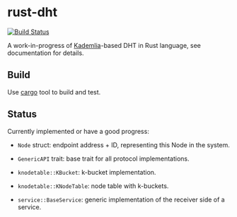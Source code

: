 rust-dht
========

[![Build
Status](https://travis-ci.org/dtantsur/rust-dht.svg?branch=master)](https://travis-ci.org/dtantsur/rust-dht)

A work-in-progress of
[Kademlia](http://pdos.csail.mit.edu/~petar/papers/maymounkov-kademlia-lncs.pdf)-based
DHT in Rust language, see documentation for details.

Build
-----

Use [cargo](http://crates.io) tool to build and test.

Status
------

Currently implemented or have a good progress:

* `Node` struct: endpoint address + ID, representing this Node in the system.

* `GenericAPI` trait: base trait for all protocol implementations.

* `knodetable::KBucket`: k-bucket implementation.

* `knodetable::KNodeTable`: node table with k-buckets.

* `service::BaseService`: generic implementation of the receiver side of
  a service.
